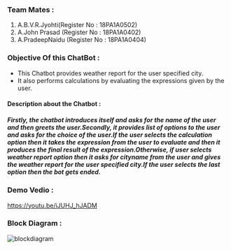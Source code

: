 ### Team Mates :
1. A.B.V.R.Jyohti(Register No : 18PA1A0502)
2. A.John Prasad (Register No : 18PA1A0402)
3. A.PradeepNaidu (Register No : 18PA1A0404)

### Objective Of this ChatBot : 
  - This Chatbot provides weather report for the user specified city.
  - It also performs calculations by evaluating the expressions given by the user.
  
#### Description about the Chatbot : 
##### Firstly, the chatbot introduces itself and asks for the name of the user and then greets the user.Secondly, it provides list of options to the user and asks for the choice of the user.If the user selects the calculation option then it takes the expression from the user to evaluate and then it produces the final result of the expression.Otherwise, if user selects weather report option then it asks for cityname from the user and gives the weather report for the user specified city.If the user selects the last option then the bot gets ended.

### Demo Vedio :
https://youtu.be/iJUHJ_hJADM

### Block Diagram :
![blockdiagram](https://user-images.githubusercontent.com/68616514/96367185-d3f1a780-1169-11eb-87a7-decb7f42ff65.jpg)


